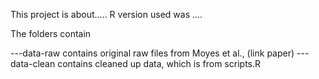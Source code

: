 This project is about.....
R version used was ....

The folders contain

---data-raw contains original raw files from Moyes et al., (link paper)
---data-clean contains cleaned up data, which is from scripts.R